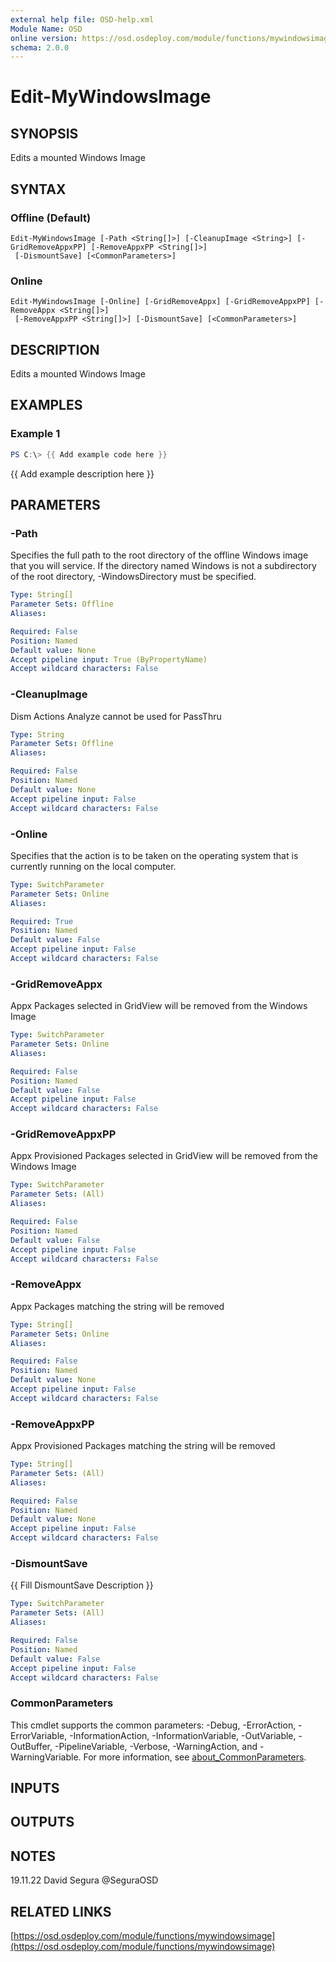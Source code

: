 ```yaml
---
external help file: OSD-help.xml
Module Name: OSD
online version: https://osd.osdeploy.com/module/functions/mywindowsimage
schema: 2.0.0
---
```


# Edit-MyWindowsImage

## SYNOPSIS
Edits a mounted Windows Image

## SYNTAX

### Offline (Default)
```
Edit-MyWindowsImage [-Path <String[]>] [-CleanupImage <String>] [-GridRemoveAppxPP] [-RemoveAppxPP <String[]>]
 [-DismountSave] [<CommonParameters>]
```

### Online
```
Edit-MyWindowsImage [-Online] [-GridRemoveAppx] [-GridRemoveAppxPP] [-RemoveAppx <String[]>]
 [-RemoveAppxPP <String[]>] [-DismountSave] [<CommonParameters>]
```

## DESCRIPTION
Edits a mounted Windows Image

## EXAMPLES

### Example 1
```powershell
PS C:\> {{ Add example code here }}
```

{{ Add example description here }}

## PARAMETERS

### -Path
Specifies the full path to the root directory of the offline Windows image that you will service.
If the directory named Windows is not a subdirectory of the root directory, -WindowsDirectory must be specified.

```yaml
Type: String[]
Parameter Sets: Offline
Aliases:

Required: False
Position: Named
Default value: None
Accept pipeline input: True (ByPropertyName)
Accept wildcard characters: False
```

### -CleanupImage
Dism Actions
Analyze cannot be used for PassThru

```yaml
Type: String
Parameter Sets: Offline
Aliases:

Required: False
Position: Named
Default value: None
Accept pipeline input: False
Accept wildcard characters: False
```

### -Online
Specifies that the action is to be taken on the operating system that is currently running on the local computer.

```yaml
Type: SwitchParameter
Parameter Sets: Online
Aliases:

Required: True
Position: Named
Default value: False
Accept pipeline input: False
Accept wildcard characters: False
```

### -GridRemoveAppx
Appx Packages selected in GridView will be removed from the Windows Image

```yaml
Type: SwitchParameter
Parameter Sets: Online
Aliases:

Required: False
Position: Named
Default value: False
Accept pipeline input: False
Accept wildcard characters: False
```

### -GridRemoveAppxPP
Appx Provisioned Packages selected in GridView will be removed from the Windows Image

```yaml
Type: SwitchParameter
Parameter Sets: (All)
Aliases:

Required: False
Position: Named
Default value: False
Accept pipeline input: False
Accept wildcard characters: False
```

### -RemoveAppx
Appx Packages matching the string will be removed

```yaml
Type: String[]
Parameter Sets: Online
Aliases:

Required: False
Position: Named
Default value: None
Accept pipeline input: False
Accept wildcard characters: False
```

### -RemoveAppxPP
Appx Provisioned Packages matching the string will be removed

```yaml
Type: String[]
Parameter Sets: (All)
Aliases:

Required: False
Position: Named
Default value: None
Accept pipeline input: False
Accept wildcard characters: False
```

### -DismountSave
{{ Fill DismountSave Description }}

```yaml
Type: SwitchParameter
Parameter Sets: (All)
Aliases:

Required: False
Position: Named
Default value: False
Accept pipeline input: False
Accept wildcard characters: False
```

### CommonParameters
This cmdlet supports the common parameters: -Debug, -ErrorAction, -ErrorVariable, -InformationAction, -InformationVariable, -OutVariable, -OutBuffer, -PipelineVariable, -Verbose, -WarningAction, and -WarningVariable. For more information, see [about_CommonParameters](http://go.microsoft.com/fwlink/?LinkID=113216).

## INPUTS

## OUTPUTS

## NOTES
19.11.22 David Segura @SeguraOSD

## RELATED LINKS

[https://osd.osdeploy.com/module/functions/mywindowsimage](https://osd.osdeploy.com/module/functions/mywindowsimage)

